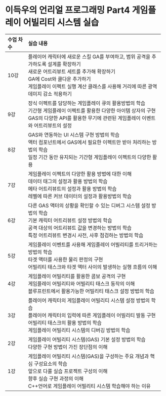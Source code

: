 # 이득우의 언리얼 프로그래밍 Part4 게임플레이 어빌리티 시스템 실습

| <b>수업 차수</b> |  <b>실습 내용</b> |
| :-------------- | :------------------ |
| 10강 | 플레이어 캐릭터에 새로운 스킬 GA를 부여하고, 범위 공격을 추가하도록 설계를 확장하기 </br> 새로운 어트리뷰트 세트를 추가해 확장하기 </br> GA에 Cost와 쿨다운 추가하기 </br> 게임플레이 이펙트 실행 계산 클래스를 사용해 거리에 따른 광역 데미지 감소 적용하기 |
| 9강 | 장식 이펙트를 담당하는 게임플레이 큐의 활용방법의 학습 </br> 기간형 게임플레이 이펙트를 활용한 다양한 아이템 상자의 구현 </br> GAS의 다양한 API를 활용한 무기에 관련된 게임플레이 이벤트와 어트리뷰트의 설정 |
| 8강 | GAS와 연동하는 UI 시스템 구현 방법의 학습 </br> 액터 컴포넌트에서 GAS에서 필요한 이펙트만 받아 처리하는 방법의 학습 </br> 일정 기간 동안 유지되는 기간형 게임플레이 이펙트의 다양한 활용 |
| 7강 | 게임플레이 이펙트의 다양한 활용 방법에 대한 이해 </br> 데이터 태그의 설정과 활용 방법의 학습 </br> 메타 어트리뷰트의 설정과 활용 방법의 학습 </br> 레벨에 따른 커브 데이터의 설정과 활용방법의 학습 |
| 6강 | 다른 GAS 액터의 상황을 확인할 수 있는 디버그 시스템 설정 방법의 학습 </br> 기본 캐릭터 어트리뷰트 설정 방법의 학습 </br> 공격 대상의 어트리뷰트 값을 변경하는 방법의 학습 </br> 특정 어트리뷰트 변경시 사전, 사후 점검하는 방법의 학습 |
| 5강 | 게임플레이 이벤트를 사용해 게임플레이 어빌리티를 트리거하는 방법의 학습 </br> 타겟 액터를 사용한 물리 판정의 구현 </br> 어빌리티 태스크와 타겟 액터 사이의 발생하는 실행 흐름의 이해 |
| 4강 | 게임플레이 어빌리티를 활용한 콤보 공격의 구현 </br> 게임플레이 어빌리티와 어빌리티 태스크 동작의 이해 </br> 블루프린트에서 활용가능한 어빌리티 태스크 설정 방법의 학습  |
| 3강 | 플레이어 캐릭터의 게임플레이 어빌리티 시스템 설정 방법의 학습 </br> 플레이어 캐릭터의 입력에 따른 게임플레이 어빌리티 발동 구현 </br> 어빌리티 태스크의 활용 방법의 학습 </br> 게임플레이 어빌리티 시스템의 디버깅 방법의 학습  |
| 2강 | 게임플레이 어빌리티 시스템(GAS) 기본 설정 방법의 학습 </br> 다양한 구현 방법이 가진 장단점의 이해  |
| 1강 | 게임플레이 어빌리티 시스템(GAS)을 구성하는 주요 개념과 핵심 구성요소의 학습 </br> 앞으로 다룰 실습 프로젝트 구성의 이해 </br> 향후 실습 구현 과정의 이해 </br> C++언어로 게임플레이 어빌리티 시스템 학습해야 하는 이유  |
